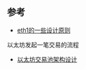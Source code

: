 
## 参考
- [eth1的一些设计原则](https://eth.wiki/en/fundamentals/design-rationale)

以太坊发起一笔交易的流程

- [以太坊交易池架构设计](https://learnblockchain.cn/books/geth/part2/txpool/txpool.html)